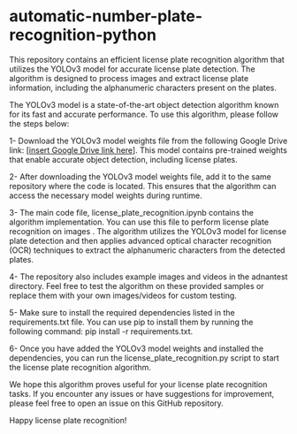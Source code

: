 # automatic-number-plate-recognition-python
This repository contains an efficient license plate recognition algorithm that utilizes the YOLOv3 model for accurate license plate detection. The algorithm is designed to process images and extract license plate information, including the alphanumeric characters present on the plates.

The YOLOv3 model is a state-of-the-art object detection algorithm known for its fast and accurate performance. To use this algorithm, please follow the steps below:

1- Download the YOLOv3 model weights file from the following Google Drive link: [[insert Google Drive link here]](https://drive.google.com/file/d/1IyIi_OQeMpl0QM34IbgoL0Zxbkt4IBBJ/view?usp=sharing). This model contains pre-trained weights that enable accurate object detection, including license plates.

2- After downloading the YOLOv3 model weights file, add it to the same repository where the code is located. This ensures that the algorithm can access the necessary model weights during runtime.

3- The main code file, license_plate_recognition.ipynb contains the algorithm implementation. You can use this file to perform license plate recognition on images . The algorithm utilizes the YOLOv3 model for license plate detection and then applies advanced optical character recognition (OCR) techniques to extract the alphanumeric characters from the detected plates.

4- The repository also includes example images and videos in the adnantest directory. Feel free to test the algorithm on these provided samples or replace them with your own images/videos for custom testing.

5- Make sure to install the required dependencies listed in the requirements.txt file. You can use pip to install them by running the following command: pip install -r requirements.txt.

6- Once you have added the YOLOv3 model weights and installed the dependencies, you can run the license_plate_recognition.py script to start the license plate recognition algorithm.

We hope this algorithm proves useful for your license plate recognition tasks. If you encounter any issues or have suggestions for improvement, please feel free to open an issue on this GitHub repository.

Happy license plate recognition!
